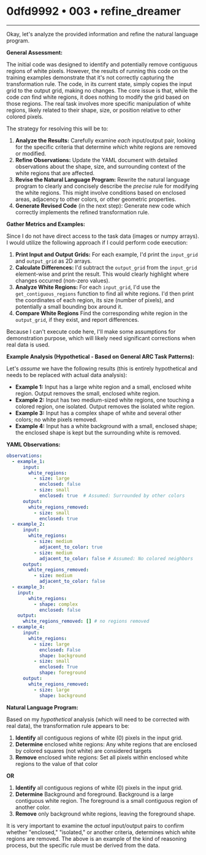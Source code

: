 # 0dfd9992 • 003 • refine_dreamer

---
Okay, let's analyze the provided information and refine the natural language program.

**General Assessment:**

The initial code was designed to identify and potentially remove contiguous regions of white pixels. However, the results of running this code on the training examples demonstrate that it's not correctly capturing the transformation rule. The code, in its current state, simply copies the input grid to the output grid, making no changes. The core issue is that, while the code *can* find white regions, it does nothing to modify the grid based on those regions. The real task involves more specific manipulation of white regions, likely related to their shape, size, or position relative to other colored pixels.

The strategy for resolving this will be to:

1.  **Analyze the Results:** Carefully examine *each* input/output pair, looking for the specific criteria that determine *which* white regions are removed or modified.
2.  **Refine Observations:** Update the YAML document with detailed observations about the shape, size, and surrounding context of the white regions that are affected.
3.  **Revise the Natural Language Program:**  Rewrite the natural language program to clearly and concisely describe the *precise* rule for modifying the white regions. This might involve conditions based on enclosed areas, adjacency to other colors, or other geometric properties.
4. **Generate Revised Code** (in the next step): Generate new code which correctly implements the refined transformation rule.

**Gather Metrics and Examples:**

Since I do not have direct access to the task data (images or numpy arrays). I would utilize the following approach if I could perform code execution:

1.  **Print Input and Output Grids:** For each example, I'd print the `input_grid` and `output_grid` as 2D arrays.
2.  **Calculate Differences:** I'd subtract the `output_grid` from the `input_grid` element-wise and print the result. This would clearly highlight where changes occurred (non-zero values).
3.  **Analyze White Regions:** For each `input_grid`, I'd use the `get_contiguous_regions` function to find all white regions. I'd then print the coordinates of each region, its size (number of pixels), and potentially a small bounding box around it.
4. **Compare White Regions** Find the corresponding white region in the `output_grid`, if they exist, and report differences.

Because I can't execute code here, I'll make some assumptions for demonstration purpose, which will likely need significant corrections when real data is used.

**Example Analysis (Hypothetical - Based on General ARC Task Patterns):**

Let's *assume* we have the following results (this is entirely hypothetical and needs to be replaced with actual data analysis):

*   **Example 1:** Input has a large white region and a small, enclosed white region. Output removes the small, enclosed white region.
*   **Example 2:** Input has two medium-sized white regions, one touching a colored region, one isolated. Output removes the isolated white region.
*   **Example 3:** Input has a complex shape of white and several other colors; no white pixels removed.
*    **Example 4:** Input has a white background with a small, enclosed shape; the enclosed shape is kept but the surrounding white is removed.

**YAML Observations:**

```yaml
observations:
  - example_1:
      input:
        white_regions:
          - size: large
            enclosed: false
          - size: small
            enclosed: true  # Assumed: Surrounded by other colors
      output:
        white_regions_removed:
          - size: small
            enclosed: true
  - example_2:
      input:
        white_regions:
          - size: medium
            adjacent_to_color: true
          - size: medium
            adjacent_to_color: false # Assumed: No colored neighbors
      output:
        white_regions_removed:
          - size: medium
            adjacent_to_color: false
  - example_3:
    input:
        white_regions:
          - shape: complex
            enclosed: false
    output:
      white_regions_removed: [] # no regions removed
  - example_4:
      input:
        white_regions:
          - size: large
            enclosed: False
            shape: background
          - size: small
            enclosed: True
            shape: foreground
      output:
        white_regions_removed:
          - size: large
            shape: background
```

**Natural Language Program:**

Based on my *hypothetical* analysis (which will need to be corrected with real data), the transformation rule appears to be:

1.  **Identify** all contiguous regions of white (0) pixels in the input grid.
2.  **Determine** enclosed white regions: Any white regions that are enclosed by colored squares (not white) are considered targets
3.  **Remove** enclosed white regions: Set all pixels within enclosed white regions to the value of that color

**OR**

1. **Identify** all contiguous regions of white (0) pixels in the input grid.
2.  **Determine** Background and foreground. Background is a large contiguous white region. The foreground is a small contiguous region of another color.
3. **Remove** only background white regions, leaving the foreground shape.

It is very important to examine the *actual* input/output pairs to confirm whether "enclosed," "isolated," or another criteria, determines which white regions are removed. The above is an example of the kind of reasoning process, but the specific rule must be derived from the data.

